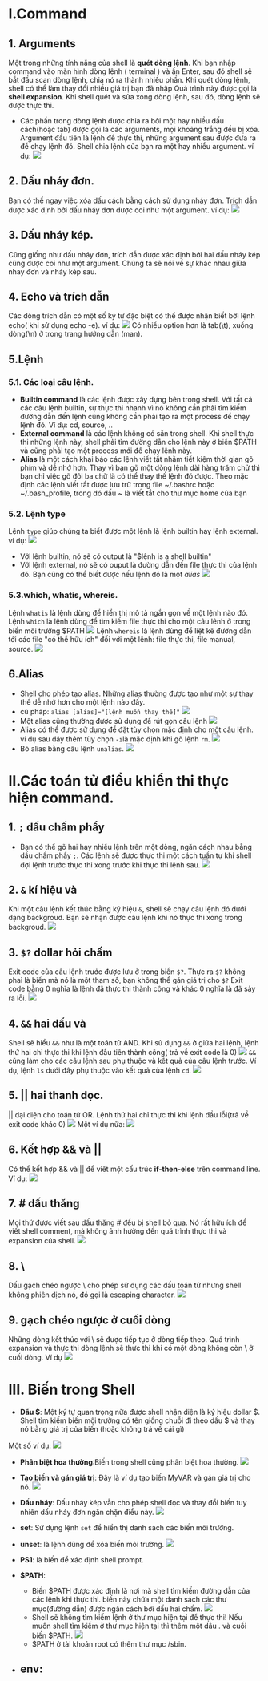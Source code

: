 # I.Command 
## 1. Arguments
Một trong những tính năng của shell là **quét dòng lệnh**.  Khi bạn nhập command vào màn hình dòng lệnh ( terminal ) và ấn Enter, sau đó shell sẽ bắt đầu scan dòng lệnh, chia nó ra thành nhiều phần. Khi quét dòng lệnh, shell có thể làm thay đổi nhiều giá trị bạn đã nhập
Quá trình này được gọi là **shell expansion**. Khi shell quét và sửa xong dòng lệnh, sau đó, dòng lệnh sẽ được thực thi.
- Các phần trong dòng lệnh được chia ra bởi một hay nhiều dấu cách(hoặc tab) được gọi là các arguments, mọi khoảng trắng đều bị xóa. Argument đầu tiên là lệnh để thực thi, những argument sau được đưa ra để chạy lệnh đó. Shell chia lệnh của bạn ra một hay nhiều argument.
ví dụ:
![](https://i.imgur.com/cPPWirO.png)

## 2. Dấu nháy đơn.
Bạn có thể ngay việc xóa dấu cách bằng cách sử dụng nháy đơn. Trích dẫn được xác định bởi dấu nháy đơn được coi như một argument. ví dụ:
![](https://i.imgur.com/AAiPTJG.png)

## 3. Dấu nháy kép.
Cũng giống như dấu nháy đơn, trích dẫn được xác định bởi hai dấu nháy kép cũng được coi như một argument.
Chúng ta sẽ nói về sự khác nhau giữa nhay đơn và nháy kép sau.
## 4. Echo và trích dẫn
Các dòng trích dẫn có một số ký tự đặc biệt có thể được nhận biết bởi lệnh echo( khi sử dụng echo -e).
ví dụ: 
![](https://i.imgur.com/AwFN2Wz.png)
Có nhiều option hơn là tab(\t), xuống dòng(\n) ở trong trang hướng dẫn (man).
## 5.Lệnh 
### 5.1. Các loại câu lệnh.
- **Builtin command** là các lệnh được xây dựng bên trong shell. Với tất cả các câu lệnh builtin, sự thực thi nhanh vì nó không cần phải tìm kiếm đường dẫn đến lệnh cũng không cần phải tạo ra một process để chạy lệnh đó. Ví dụ: cd, source, ..
- **External command** là các lệnh không có sẵn trong shell. Khi shell thực thi những lệnh này, shell phải tìm đường dẫn cho lệnh này ở biến $PATH và cũng phải tạo một process mới để chạy lệnh này.
- **Alias** là một cách khai báo các lệnh viết tắt nhằm tiết kiệm thời gian gõ phím và dễ nhớ hơn. Thay vì bạn gõ một dòng lệnh dài hàng trăm chử thì bạn chỉ việc gõ đôi ba chữ là có thể thay thế lệnh đó được. Theo mặc định các lệnh viết tắt được lưu trữ trong file ~/.bashrc hoặc ~/.bash_profile, trong đó dấu ~ là viết tắt cho thư mục home của bạn
### 5.2. Lệnh type
Lệnh `type` giúp chúng ta biết được một lệnh là lệnh builtin hay lệnh external.
ví dụ:
![](https://i.imgur.com/EHFSSIb.png)
- Với lệnh builtin, nó sẽ có output là "$lệnh is a shell builtin"
- Với lệnh external, nó sẽ có ouput là đường dẫn đến file thực thi của lệnh đó.
Bạn cũng có thể biết được nếu lệnh đó là một *alias*
![](https://i.imgur.com/Ex5rFfw.png)
### 5.3.which, whatis, whereis.
Lệnh `whatis` là lệnh dùng để hiển thị mô tả ngắn gọn về một lệnh nào đó.
Lệnh `which` là lệnh dùng để tìm kiếm file thực thi cho một câu lênh ở trong biến môi trường $PATH 
![](https://i.imgur.com/OqQCRvv.png)
Lệnh `whereis` là lệnh dùng để liệt kê đường dẫn tới các file "có thể hữu ích" đối với một lênh: file thực thi, file manual, source.
![](https://i.imgur.com/QfXeXHG.png)
## 6.Alias
- Shell cho phép tạo alias. Những alias thường được tạo như một sự thay thế dễ nhớ hơn cho một lệnh nào đấy.
- cú pháp: `alias [alias]="[lệnh muốn thay thế]"`
![](https://i.imgur.com/8XLduQc.png)
- Một alias cũng thường được sử dụng để rút gọn câu lệnh
![](https://i.imgur.com/plN1yG8.png)
- Alias có thể được sử dụng để đặt tùy chọn mặc định cho một câu lệnh. ví dụ sau đây thêm tùy chọn `-i`là mặc định khi gõ lệnh `rm`.
![](https://i.imgur.com/HMFpztk.png)
- Bỏ alias bằng câu lệnh `unalias`.
![](https://i.imgur.com/D9Lavzk.png)

# II.Các toán tử điều khiển thi thực hiện command.
## 1. `;` dấu chấm phẩy
- Bạn có thể gõ hai hay nhiều lệnh trên một dòng, ngăn cách nhau bằng dấu chấm phẩy `;`. Các lệnh sẽ được thực thi một cách tuần tự khi shell đợi lệnh trước thực thi xong trước khi thực thi lệnh sau.
![](https://i.imgur.com/D0T8GJa.png)
## 2. `&` kí hiệu và
Khi một câu lệnh kết thúc bằng ký hiệu `&`, shell sẽ chạy câu lệnh đó dưới dạng backgroud. Bạn sẽ nhận được câu lệnh khi nó thực thi xong trong backgroud.
![](https://i.imgur.com/sHA3DmV.png)

## 3. `$?` dollar hỏi chấm
Exit code của câu lệnh trước được lưu ở trong biến `$?`. Thực ra `$?` không phaỉ là biến mà nó là một tham số, bạn không thể gán giá trị cho `$?`
Exit code bằng 0 nghĩa là lệnh đã thực thi thành công và khác 0 nghĩa là đã sảy ra lỗi.
![](https://i.imgur.com/sQ5PBuW.png)

## 4. `&&` hai dấu và
Shell sẽ hiểu `&&` như là một toán tử AND. Khi sử dụng `&&` ở giữa hai lệnh, lệnh thứ hai chỉ thực thi khi lệnh đầu tiên thành công( trả về exit code là 0)
![](https://i.imgur.com/XvhRZN4.png)
`&&` cũng làm cho các câu lệnh sau phụ thuộc và kết quả của câu lệnh trước. Ví dụ, lệnh `ls` dưới đây phụ thuộc vào kết quả của lệnh `cd`.
![](https://i.imgur.com/c8NvSaj.png)
## 5. || hai thanh dọc.
|| dại diện cho toán tử OR. Lệnh thứ hai chỉ thực thi khi lệnh đầu lỗi(trả về exit code khác 0)
![](https://i.imgur.com/10oKTam.png)
Một ví dụ nữa:
![](https://i.imgur.com/3DR95fB.png)
## 6. Kết hợp && và ||
Có thể kết hợp && và || để viêt một cấu trúc **if-then-else** trên command line.
Ví dụ:
![](https://i.imgur.com/GDNLBAn.png)
## 7. # dấu thăng
Mọi thứ được viết sau dấu thăng # đều bị shell bỏ qua. Nó rất hữu ích để viết shell comment, mà không ảnh hưởng đến quá trình thực thi và expansion của shell.
![](https://i.imgur.com/YsX3W89.png)
## 8. \ 
Dấu gạch chéo ngược \ cho phép sử dụng các dấu toán tử nhưng shell không phiên dịch nó, đó gọi là escaping character.
![](https://i.imgur.com/hHVdpV7.png)
## 9. gạch chéo ngược ở cuối dòng
Những dòng kết thúc với \ sẽ được tiếp tục ở dòng tiếp theo. Quá trình expansion và thực thi dòng lệnh sẽ thực thi khi có một dòng không còn \ ở cuối dòng.
Ví dụ
![](https://i.imgur.com/yvwVicE.png)

# III. Biến trong Shell

- **Dấu $**: Một ký tự quan trọng nữa được shell nhận diện là ký hiệu dollar $. Shell tìm kiếm biến môi trường  có tên giống chuỗi đi theo dấu $ và thay nó bằng giá trị của biến (hoặc không trả về cái gì)

Một số ví dụ:
![](https://i.imgur.com/JLEjAlQ.png)

- **Phân biệt hoa thường**:Biến trong shell cũng phân biệt hoa thường.
![](https://i.imgur.com/ibWWNi4.png)

- **Tạo biến và gán giá trị**: Đây là ví dụ tạo biến MyVAR và gán giá trị cho nó.
![](https://i.imgur.com/607r5Ej.png)

- **Dấu nháy**: Dấu nháy kép vẫn cho phép shell đọc và thay đổi biến tuy nhiên dấu nháy đơn ngăn chặn điều này.
![](https://i.imgur.com/PBBF1Vx.png)

- **set**: Sử dụng lệnh `set` để hiển thị danh sách các biến môi trường.
- **unset**: là lệnh dùng để xóa biến môi trường.
![](https://i.imgur.com/WSaTCkE.png)

- **PS1**:  là biến để xác định shell prompt.
- **$PATH**:
    - Biến $PATH được xác định là nơi mà shell tìm kiếm đường dẫn của các lệnh khi thực thi. biến này chứa một danh sách các thư mục(đường dẫn) được ngăn cách bởi dấu hai chấm.
    ![](https://i.imgur.com/7F9gSUq.png)
    - Shell sẽ không tìm kiếm lệnh ở thư mục hiện tại để thực thi! Nếu muốn shell tìm kiếm ở thư mục hiện tại thì thêm một dâu . và cuối biến $PATH.
    ![](https://i.imgur.com/R0uTaXP.png)
    - $PATH ở tài khoản root có thêm thư mục /sbin.

- **env**: 
    - 




















